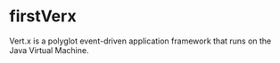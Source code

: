 # firstVerx

Vert.x is a polyglot event-driven application framework that runs on the Java Virtual Machine.
